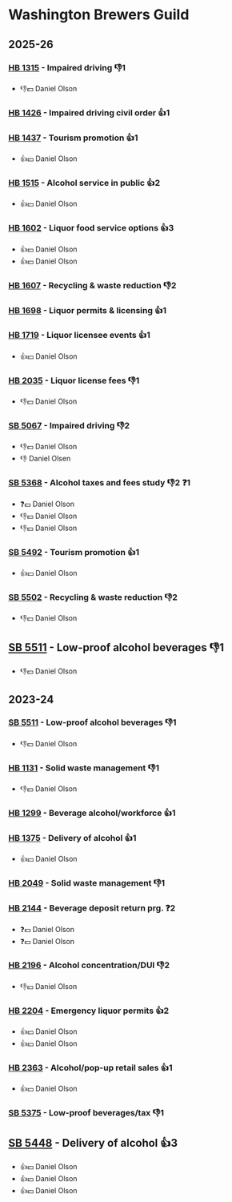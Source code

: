 # Washington Brewers Guild
## 2025-26

### [HB 1315](/bill/2025-26/hb/1315/) - Impaired driving  👎1 
* 👎💵 Daniel Olson

### [HB 1426](/bill/2025-26/hb/1426/) - Impaired driving civil order 👍1  

### [HB 1437](/bill/2025-26/hb/1437/) - Tourism promotion 👍1  
* 👍💵 Daniel Olson

### [HB 1515](/bill/2025-26/hb/1515/) - Alcohol service in public 👍2  
* 👍💵 Daniel Olson

### [HB 1602](/bill/2025-26/hb/1602/) - Liquor food service options 👍3  
* 👍💵 Daniel Olson
* 👍💵 Daniel Olson

### [HB 1607](/bill/2025-26/hb/1607/) - Recycling & waste reduction  👎2 

### [HB 1698](/bill/2025-26/hb/1698/) - Liquor permits & licensing 👍1  

### [HB 1719](/bill/2025-26/hb/1719/) - Liquor licensee events 👍1  
* 👍💵 Daniel Olson

### [HB 2035](/bill/2025-26/hb/2035/) - Liquor license fees  👎1 
* 👎💵 Daniel Olson

### [SB 5067](/bill/2025-26/sb/5067/) - Impaired driving  👎2 
* 👎💵 Daniel Olson
* 👎 Daniel Olsen

### [SB 5368](/bill/2025-26/sb/5368/) - Alcohol taxes and fees study  👎2 ❓1
* ❓💵 Daniel Olson
* 👎💵 Daniel Olson
* 👎💵 Daniel Olson

### [SB 5492](/bill/2025-26/sb/5492/) - Tourism promotion 👍1  
* 👍💵 Daniel Olson

### [SB 5502](/bill/2025-26/sb/5502/) - Recycling & waste reduction  👎2 
* 👎💵 Daniel Olson

## [SB 5511](/bill/2025-26/sb/5511/) - Low-proof alcohol beverages  👎1 
* 👎💵 Daniel Olson

## 2023-24

### [SB 5511](/bill/2023-24/sb/5511/) - Low-proof alcohol beverages  👎1 
* 👎💵 Daniel Olson

### [HB 1131](/bill/2023-24/hb/1131/) - Solid waste management  👎1 
* 👎💵 Daniel Olson

### [HB 1299](/bill/2023-24/hb/1299/) - Beverage alcohol/workforce 👍1  

### [HB 1375](/bill/2023-24/hb/1375/) - Delivery of alcohol 👍1  
* 👍💵 Daniel Olson

### [HB 2049](/bill/2023-24/hb/2049/) - Solid waste management  👎1 

### [HB 2144](/bill/2023-24/hb/2144/) - Beverage deposit return prg.   ❓2
* ❓💵 Daniel Olson
* ❓💵 Daniel Olson

### [HB 2196](/bill/2023-24/hb/2196/) - Alcohol concentration/DUI  👎2 
* 👎💵 Daniel Olson

### [HB 2204](/bill/2023-24/hb/2204/) - Emergency liquor permits 👍2  
* 👍💵 Daniel Olson
* 👍💵 Daniel Olson

### [HB 2363](/bill/2023-24/hb/2363/) - Alcohol/pop-up retail sales 👍1  
* 👍💵 Daniel Olson

### [SB 5375](/bill/2023-24/sb/5375/) - Low-proof beverages/tax  👎1 

## [SB 5448](/bill/2023-24/sb/5448/) - Delivery of alcohol 👍3  
* 👍💵 Daniel Olson
* 👍💵 Daniel Olson
* 👍💵 Daniel Olson
